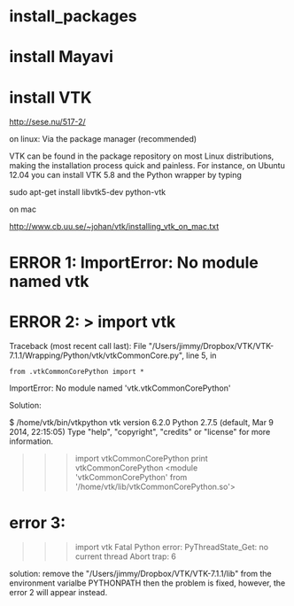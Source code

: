 # install_packages


# install Mayavi









# install VTK

http://sese.nu/517-2/


on linux:
Via the package manager (recommended)

VTK can be found in the package repository on most Linux distributions, making the installation process quick and painless. For instance, on Ubuntu 12.04 you can install VTK 5.8 and the Python wrapper by typing

sudo apt-get install libvtk5-dev python-vtk


on mac

http://www.cb.uu.se/~johan/vtk/installing_vtk_on_mac.txt




# ERROR 1: ImportError: No module named vtk



# ERROR 2:  > import vtk
Traceback (most recent call last):
  File "/Users/jimmy/Dropbox/VTK/VTK-7.1.1/Wrapping/Python/vtk/vtkCommonCore.py", line 5, in <module>
  
  
    from .vtkCommonCorePython import *
ImportError: No module named 'vtk.vtkCommonCorePython'


Solution:  

$ /home/vtk/bin/vtkpython
vtk version 6.2.0
Python 2.7.5 (default, Mar  9 2014, 22:15:05) 
Type "help", "copyright", "credits" or "license" for more information.
>>> import vtkCommonCorePython 
>>> print vtkCommonCorePython
<module 'vtkCommonCorePython' from '/home/vtk/lib/vtkCommonCorePython.so'>


# error 3:  

>>> import vtk
Fatal Python error: PyThreadState_Get: no current thread
Abort trap: 6


solution:
remove the "/Users/jimmy/Dropbox/VTK/VTK-7.1.1/lib" from the environment varialbe PYTHONPATH
then the problem is fixed, however, the error 2 will appear instead.
